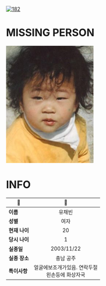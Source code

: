 [![182](https://img.shields.io/badge/%EC%8B%A4%EC%A2%85%EC%8B%A0%EA%B3%A0%EB%8A%94%20%EA%B5%AD%EB%B2%88%EC%97%86%EC%9D%B4-182-blue)](http://safe182.go.kr/index.do)

# MISSING PERSON

<img src="./missing_person.jpg">

# INFO

|🔑|💎|
|--|:--:|
|**이름**|유채빈|
|**성별**|여자|
|**현재 나이**|20|
|**당시 나이**|1|
|**실종일**|2003/11/22|
|**실종 장소**|충남 공주|
|**특이사항**|얼굴에보조개가있음.                연락두절</br>왼손등에 화상자국|
